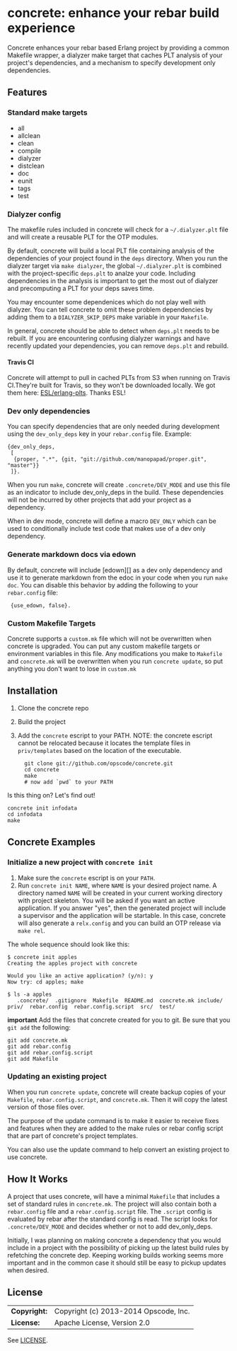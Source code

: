 # concrete: enhance your rebar build experience #

Concrete enhances your rebar based Erlang project by providing a
common Makefile wrapper, a dialyzer make target that caches PLT
analysis of your project's dependencies, and a mechanism to specify
development only dependencies.

## Features ##

### Standard make targets ###

* all
* allclean
* clean
* compile
* dialyzer
* distclean
* doc
* eunit
* tags
* test

### Dialyzer config ###

The makefile rules included in concrete will check for a
`~/.dialyzer.plt` file and will create a reusable PLT for the OTP
modules.

By default, concrete will build a local PLT file containing analysis
of the dependencies of your project found in the `deps`
directory. When you run the dialyzer target via `make dialyzer`, the
global `~/.dialyzer.plt` is combined with the project-specific
`deps.plt` to analze your code. Including dependencies in the analysis
is important to get the most out of dialyzer and precomputing a PLT
for your deps saves time.

You may encounter some dependenices which do not play well with
dialyzer. You can tell concrete to omit these problem dependencies by
adding them to a `DIALYZER_SKIP_DEPS` make variable in your
`Makefile`.

In general, concrete should be able to detect when `deps.plt` needs to
be rebuilt. If you are encountering confusing dialyzer warnings and
have recently updated your dependencies, you can remove
`deps.plt` and rebuild.

#### Travis CI ####

Concrete will attempt to pull in cached PLTs from S3 when running on Travis CI.They're built for Travis, so they won't be downloaded locally. We got them here: [ESL/erlang-plts](https://github.com/esl/erlang-plts). Thanks ESL!

### Dev only dependencies ###

You can specify dependencies that are only needed during development
using the `dev_only_deps` key in your `rebar.config` file. Example:
```
{dev_only_deps,
 [
  {proper, ".*", {git, "git://github.com/manopapad/proper.git", "master"}}
 ]}.
```

When you run `make`, concrete will create `.concrete/DEV_MODE` and use
this file as an indicator to include dev_only_deps in the build. These
dependencies will not be incurred by other projects that add your
project as a dependency.

When in dev mode, concrete will define a macro `DEV_ONLY` which can be
used to conditionally include test code that makes use of a dev only
dependency.

### Generate markdown docs via edown ###

By default, concrete will include [edown][] as a dev only dependency
and use it to generate markdown from the edoc in your code when you
run `make doc`. You can disable this behavior by adding the following
to your `rebar.config` file:

```
 {use_edown, false}.
```

### Custom Makefile Targets ###

Concrete supports a `custom.mk` file which will not be overwritten
when concrete is upgraded. You can put any custom makefile targets or
environment variables in this file. Any modifications you make to
`Makefile` and `concrete.mk` will be overwritten when you run
`concrete update`, so put anything you don't want to lose in
`custom.mk`

## Installation ##

1. Clone the concrete repo
2. Build the project
3. Add the `concrete` escript to your PATH. NOTE: the concrete escript
   cannot be relocated because it locates the template files in
   `priv/templates` based on the location of the executable.

   ```
     git clone git://github.com/opscode/concrete.git
     cd concrete
     make
     # now add `pwd` to your PATH
   ```

Is this thing on? Let's find out!

 ```
 concrete init infodata
 cd infodata
 make
 ```

## Concrete Examples ##

### Initialize a new project with `concrete init` ###

1. Make sure the `concrete` escript is on your `PATH`.
2. Run `concrete init NAME`, where `NAME` is your desired project
   name. A directory named `NAME` will be created in your current
   working directory with project skeleton. You will be asked if you
   want an active application. If you answer "yes", then the generated
   project will include a supervisor and the application will be
   startable. In this case, concrete will also generate a
   `relx.config` and you can build an OTP release via `make rel`.

The whole sequence should look like this:

```
$ concrete init apples
Creating the apples project with concrete

Would you like an active application? (y/n): y
Now try: cd apples; make

$ ls -a apples
   .concrete/  .gitignore  Makefile  README.md  concrete.mk include/  priv/  rebar.config  rebar.config.script  src/  test/
```

**important** Add the files that concrete created for you to git.
Be sure that you `git add` the following:

```
git add concrete.mk
git add rebar.config
git add rebar.config.script
git add Makefile
```

### Updating an existing project ###

When you run `concrete update`, concrete will create backup copies of
your `Makefile`, `rebar.config.script`, and `concrete.mk`. Then
it will copy the latest version of those files over.

The purpose of the update command is to make it easier to receive
fixes and features when they are added to the make rules or rebar
config script that are part of concrete's project templates.

You can also use the update command to help convert an existing
project to use concrete.

## How It Works ##

A project that uses concrete, will have a minimal `Makefile` that
includes a set of standard rules in `concrete.mk`. The project
will also contain both a `rebar.config` file and a
`rebar.config.script` file. The `.script` config is evaluated by rebar
after the standard config is read. The script looks for
`.concrete/DEV_MODE` and decides whether or not to add dev_only_deps.

Initially, I was planning on making concrete a dependency that you
would include in a project with the possibility of picking up the
latest build rules by refetching the concrete dep. Keeping working
builds working seems more important and in the common case it should
still be easy to pickup updates when desired.

## License ##

|                      |                                          |
|:---------------------|:-----------------------------------------|
| **Copyright:**       | Copyright (c) 2013-2014 Opscode, Inc.
| **License:**         | Apache License, Version 2.0

See [LICENSE](./LICENSE).
